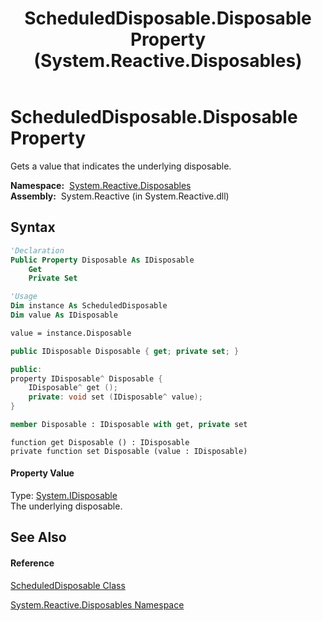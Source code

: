 ﻿---
title: ScheduledDisposable.Disposable Property  (System.Reactive.Disposables)
TOCTitle: Disposable Property
ms:assetid: P:System.Reactive.Disposables.ScheduledDisposable.Disposable
ms:mtpsurl: https://msdn.microsoft.com/en-us/library/system.reactive.disposables.scheduleddisposable.disposable(v=VS.103)
ms:contentKeyID: 36069569
ms.date: 06/28/2011
mtps_version: v=VS.103
f1_keywords:
- System.Reactive.Disposables.ScheduledDisposable.Disposable
- System.Reactive.Disposables.ScheduledDisposable.get_Disposable
- System.Reactive.Disposables.ScheduledDisposable.set_Disposable
dev_langs:
- CSharp
- JScript
- VB
- FSharp
- c++
---

# ScheduledDisposable.Disposable Property

Gets a value that indicates the underlying disposable.

**Namespace:**  [System.Reactive.Disposables](hh229090\(v=vs.103\).md)  
**Assembly:**  System.Reactive (in System.Reactive.dll)

## Syntax

``` vb
'Declaration
Public Property Disposable As IDisposable
    Get
    Private Set
```

``` vb
'Usage
Dim instance As ScheduledDisposable
Dim value As IDisposable

value = instance.Disposable
```

``` csharp
public IDisposable Disposable { get; private set; }
```

``` c++
public:
property IDisposable^ Disposable {
    IDisposable^ get ();
    private: void set (IDisposable^ value);
}
```

``` fsharp
member Disposable : IDisposable with get, private set
```

``` jscript
function get Disposable () : IDisposable
private function set Disposable (value : IDisposable)
```

#### Property Value

Type: [System.IDisposable](https://msdn.microsoft.com/en-us/library/aax125c9)  
The underlying disposable.  

## See Also

#### Reference

[ScheduledDisposable Class](hh229366\(v=vs.103\).md)

[System.Reactive.Disposables Namespace](hh229090\(v=vs.103\).md)

